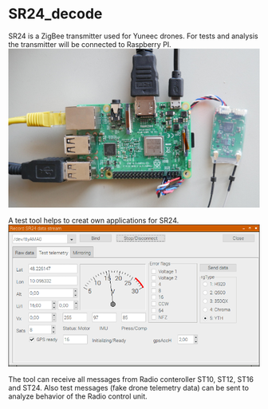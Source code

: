 # SR24_decode
SR24 is a ZigBee transmitter used for Yuneec drones. 
For tests and analysis the transmitter will be connected to Raspberry PI.
![Test setup](Raspi5.JPG)

A test tool helps to creat own applications for SR24.
![Screenshot test tool](raspi3.png)

The tool can receive all messages from Radio conteroller ST10, ST12, ST16 and ST24. Also test messages (fake drone telemetry data) can be sent to analyze behavior of the Radio control unit.

